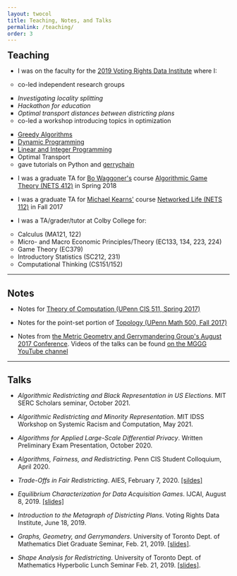 ```yaml
---
layout: twocol
title: Teaching, Notes, and Talks
permalink: /teaching/
order: 3
---
```



<h2 style="margin-bottom: 7px; margin-top:10px" > Teaching </h2>


<ul>
	<li>I was on the faculty for the <a href="https://gerrydata.org"> 2019 Voting Rights Data Institute</a> where I:</li>
	<ul style="padding:0px;margin-bottom:0px">
		<li>co-led independent research groups</li>
		<ul style="padding:0px;margin-bottom:0px">
			<li> <i>Investigating locality splitting</i></li>
			<li> <i>Hackathon for education</i></li>
			<li><i>Optimal transport distances between districting plans</i></li>
		</ul>
		<li> co-led a workshop introducing topics in optimization</li>
		<ul style="padding:0px;margin-bottom:0px">
			<li> <a href="https://sites.tufts.edu/vrdi/files/2019/06/Opt-Day-1.pdf">Greedy Algorithms</a></li>
			<li><a href="https://sites.tufts.edu/vrdi/files/2019/06/Opt-Day-2.pdf">Dynamic Programming</a></li>
			<li><a href="https://sites.tufts.edu/vrdi/files/2019/06/Opt-Day-3.pdf">Linear and Integer Programming</a></li>
			<li>Optimal Transport</li>
		</ul>
		<li> gave tutorials on Python and <a href="https://github.com/mggg/gerrychain">gerrychain</a></li>
	</ul>
</ul>


<ul>
	<li>I was a graduate TA for <a href="https://www.bowaggoner.com/">Bo Waggoner's</a> course <a href="https://www.bowaggoner.com/courses/2018/nets412/">Algorithmic Game Theory (NETS 412)</a> in Spring 2018</li>
</ul>
<ul>
	<li>I was a graduate TA for <a href = "https://cis.upenn.edu/~mkearns">Michael Kearns'</a> course <a href="https://www.cis.upenn.edu/~mkearns/teaching/NetworkedLife/">Networked Life (NETS 112)</a> in Fall 2017</li>
</ul>
<ul>
	<li>I was a TA/grader/tutor at Colby College for:</li>
	<ul style="padding:0px;margin-bottom:0px">
		<li>Calculus (MA121, 122)</li>
		<li>Micro- and Macro Economic Principles/Theory (EC133, 134, 223, 224)</li>
		<li>Game Theory (EC379)</li>
		<li>Introductory Statistics (SC212, 231)</li>
		<li>Computational Thinking (CS151/152)</li>
	</ul>
</ul>



----

<h2 style="margin-bottom: 7px" > Notes </h2>


* Notes for [Theory of Computation (UPenn CIS 511, Spring 2017)](http://zachschutzman.com/assets/notes/toc511.pdf)

* Notes for the point-set portion of [Topology (UPenn Math 500, Fall 2017)](http://zachschutzman.com/assets/notes/topo500-ptset.pdf)

* Notes from [the Metric Geometry and Gerrymandering Group's August 2017 Conference](http://zachschutzman.com/assets/notes/mggg.pdf).  Videos of the talks can be found [on the MGGG YouTube channel](https://www.youtube.com/channel/UCXhynY38HLgR8Bp6918i5lg)





----

<h2 style="margin-bottom: 7px" > Talks </h2>


- <i>Algorithmic Redistricting and Black Representation in US Elections</i>. MIT SERC Scholars seminar, October 2021. 


- <i>Algorithmic Redistricting and Minority Representation</i>. MIT IDSS Workshop on Systemic Racism and Computation, May 2021. 


- <i>Algorithms for Applied Large-Scale Differential Privacy</i>. Written Preliminary Exam Presentation, October 2020. 

- <i>Algorithms, Fairness, and Redistricting</i>. Penn CIS Student Colloquium, April 2020. 

- <i> Trade-Offs in Fair Redistricting</i>. AIES, February 7, 2020. [[sildes]](/assets/slides/tradeoffs_aies.pptx)  

- <i> Equilibrium Characterization for Data Acquisition Games</i>. IJCAI, August 8, 2019.  [[slides]](/assets/slides/mlgames_ijcai.pdf)

- <i> Introduction to the Metagraph of Districting Plans</i>. Voting Rights Data Institute, June 18, 2019.  

- <i> Graphs, Geometry, and Gerrymanders</i>.  University of Toronto Dept. of Mathematics Diet Graduate Seminar, Feb. 21, 2019. [[slides]](/assets/slides/gerrymath.pdf).

- <i> Shape Analysis for Redistricting</i>. University of Toronto Dept. of Mathematics Hyperbolic Lunch Seminar Feb. 21, 2019. [[slides]](/assets/slides/gerrygeom.pdf).



<!-- <div style="border: 4px solid black;border-radius: 15px; background: #f6f6f6; position:relative;min-height: 180px">
    <div style="width: 165px; height:150px; float: left; position: absolute; top: 0; bottom: 0; margin: auto;">
        <img src="/assets/images/dualgerry2.png" width="150" height="150" style="border-radius: 5%; border: solid black 2px; transform: translate(15px,0px);" />
    </div>
	<div style="margin-left: 180px;padding: 15px; padding-top:0px">
	    <h2 style="font-size:1.2em; margin-top:0px; text-align:center; word-break: break-all; hyphens: auto; color:$text-color">
	    	<a href="/assets/slides/gerrymath.pdf" style="color: black; text-decoration: none;" >
	    	Graphs, Geometry, and Gerrymanders
	    </a>
	    </h2>
	    <p style="color: $text-color; margin-left: 0px; margin-top: 5px; margin-right: 15px; margin-bottom: 10px; font-size: 0.9em; line-height: 110%;">
	        A brief mathematical overview of modern research in redistricting, building up to the use of Markov chain Monte Carlo methods for sampling plans.
<br /> <br />
	        Given at the University of Toronto Dept. of Mathematics <i>Diet Graduate Seminar</i>.
	   		<br /> <br />
	        <a href="/assets/slides/gerrymath.pdf" style="float: left; position:absolute; bottom:10px; left:180px"><b>
	        	View Slides (PDF)
	        </b></a>
	        <span style="float: right; font-size: .9em; position:absolute; bottom:10px; right: 10px;">
	        February 21, 2019
	    </span>
	    </p>
	</div>
</div>

<br />
<div style="border: 4px solid black;border-radius: 15px; background: #f6f6f6; position:relative;min-height: 180px">
    <div style="width: 165px; height:150px; float: left; position: absolute; top: 0; bottom: 0; margin: auto;">
        <img src="/assets/images/csfschema.png" width="150" height="150" style="border-radius: 5%; border: solid black 2px; transform: translate(15px,0px);" />
    </div>
	<div style="margin-left: 180px;padding: 15px; padding-top:0px">
	    <h2 style="font-size:1.2em; margin-top:0px; text-align:center; word-break: break-all; hyphens: auto; color:$text-color">
	    	<a href="/assets/slides/gerrygeom.pdf" style="color: black; text-decoration: none;" >
	    	Shape Analysis for Redistricting
	    </a>
	    </h2>
	    <p style="color: $text-color; margin-left: 0px; margin-top: 5px; margin-right: 15px; margin-bottom: 10px; font-size: 0.9em; line-height: 110%;">
	        A survey of recent work on modernizing the geometric tools used in redistricting, including total variation isoperimetric profiles, curve-shortening flow, and discrete and graph-spectral methods.
<br /> <br />
	        Given at the University of Toronto Dept. of Mathematics <i>Hyperbolic Lunch</i>.
	   		<br /> <br />
	        <a href="/assets/slides/gerrygeom.pdf" style="float: left; position:absolute; bottom:10px; left:180px"><b>
	        	View Slides (PDF)
	        </b></a>
	        <span style="float: right; font-size: .9em; position:absolute; bottom:10px; right: 10px;">
	        February 21, 2019
	    </span>
	    </p>
	</div>
</div> -->


